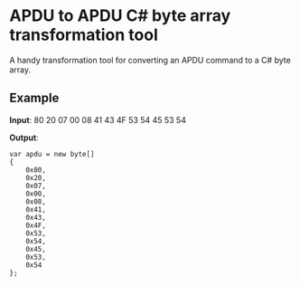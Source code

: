# APDU to APDU C# byte array transformation tool
A handy transformation tool for converting an APDU command to a C# byte array.

## Example
**Input**: 80 20 07 00 08 41 43 4F 53 54 45 53 54

**Output**:
```CSharp
var apdu = new byte[]
{
	0x80,
	0x20,
	0x07,
	0x00,
	0x08,
	0x41,
	0x43,
	0x4F,
	0x53,
	0x54,
	0x45,
	0x53,
	0x54
};
```
